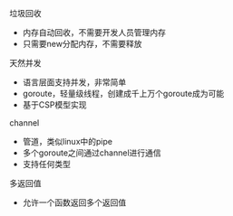 垃圾回收

- 内存自动回收，不需要开发人员管理内存
- 只需要new分配内存，不需要释放

天然并发

- 语言层面支持并发，非常简单
- goroute，轻量级线程，创建成千上万个goroute成为可能
- 基于CSP模型实现

channel

- 管道，类似linux中的pipe
- 多个goroute之间通过channel进行通信
- 支持任何类型

多返回值

- 允许一个函数返回多个返回值